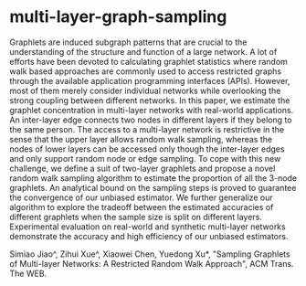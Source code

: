 # multi-layer-graph-sampling

Graphlets are induced subgraph patterns that are crucial to the understanding of the structure and function of a large network. A lot of efforts have been devoted to calculating graphlet statistics where random walk based approaches are commonly used to access restricted graphs through the available application programming interfaces (APIs). However, most of them merely consider individual networks while overlooking the strong coupling between different networks. In this paper, we estimate the graphlet concentration in multi-layer networks with real-world applications. An inter-layer edge connects two nodes in different layers if they belong to the same person. The access to a multi-layer network is restrictive in the sense that the upper layer allows random walk sampling, whereas the nodes of lower layers can be accessed only though the inter-layer edges and only support random node or edge sampling. To cope with this new challenge, we define a suit of two-layer graphlets and propose a novel random walk sampling algorithm to estimate the proportion of all the 3-node graphlets. An analytical bound on the sampling steps is proved to guarantee the convergence of our unbiased estimator. We further generalize our algorithm to explore the tradeoff between the estimated accuracies of different graphlets when the sample size is split on different layers. Experimental evaluation on real-world and synthetic multi-layer networks demonstrate the accuracy and high efficiency of our unbiased estimators.

Simiao Jiao^, Zihui Xue^, Xiaowei Chen, Yuedong Xu*, "Sampling Graphlets of Multi-layer Networks: A Restricted Random Walk Approach", ACM Trans. The WEB.

